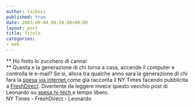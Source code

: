 ```yaml
---
author: leibniz
published: true
date: 2003-09-04 06:34:00+00:00
layout: post
title: Titolo
categories:
- web
---
```


 **   Ho finito lo zucchero di canna!   
** Questa e la generazione di chi torna a casa, accende il computer e controlla le e-mail? Se si, allora tra qualche anno sara la generazione di chi fara la  [ spesa via internet ](http://www.nytimes.com/2003/09/04/technology/circuits/04shop.html)come gia racconta il NY Times facendo pubblicita a  [ FreshDirect](http://www.freshdirect.com/site_access/site_access.jsp;jsessionid=1Wc1rv3RTpX38FO24POYVjJlb1nxrG9ZHntO5TEp2NKfj0Sj6kfN!-2101525911!171246092!8220!8443!285037027!171246093!8220!8443?successPage=/index.jsp). Divertente da leggere invece questo vecchio post di Leonardo su  [ spesa hi-tech ](http://radiogame.blogspot.com/archives/2001_02_01_leonardo_archive.html#2281190)e tempo libero.   
NY Times - FreshDirect - Leonardo
